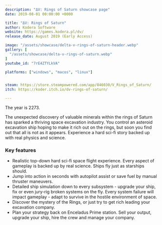 ```yaml
---
description: "ΔV: Rings of Saturn showcase page"
date: 2019-08-01 00:00:00 +0000

title: "ΔV: Rings of Saturn"
author: Kodera Software
website: https://games.kodera.pl/dv/
release_date: August 2019 (Early Access)

image: "/assets/showcase/delta-v-rings-of-saturn-header.webp"
gallery: [
  "/assets/showcase/delta-v-rings-of-saturn.webp"
]
youtube_id: "7rE4ZTYLkVA"

platforms: ["windows", "macos", "linux"]


steam: https://store.steampowered.com/app/846030/V_Rings_of_Saturn/
itch: https://koder.itch.io/dv-rings-of-saturn/

---
```


<p>
  The year is 2273.
</p>
<p>
  The unexpected discovery of valuable minerals within the rings of Saturn has
  sparked a thriving space excavation industry. You control an asteroid
  excavation ship hoping to make it rich out on the rings, but soon you find out
  that all is not as it appears. Experience a hard sci-fi story backed up with
  real physics and science.
</p>
<h3>Key features</h3>
<ul>
  <li>
    Realistic top-down hard sci-fi space flight experience. Every aspect of
    gameplay is backed up by real science. Ships fly just as starships should.
  </li>
  <li>
    Jump into action in seconds with autopilot assist or save fuel by manual
    thruster maneuvers.
  </li>
  <li>
    Detailed ship simulation down to every subsystem - upgrade your ship, fix or
    even jury-rig broken systems on the fly. Every system failure will impact
    gameplay - adapt to survive in the hostile environment of space.
  </li>
  <li>
    Discover the mystery of the Rings, or just try to get rich leading your
    excavation company.
  </li>
  <li>
    Plan your strategy back on Enceladus Prime station. Sell your output,
    upgrade your ship, hire the crew and manage your company.
  </li>
</ul>
